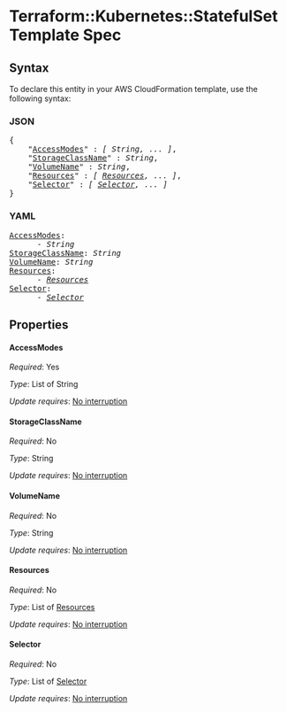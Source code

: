 # Terraform::Kubernetes::StatefulSet Template Spec

## Syntax

To declare this entity in your AWS CloudFormation template, use the following syntax:

### JSON

<pre>
{
    "<a href="#accessmodes" title="AccessModes">AccessModes</a>" : <i>[ String, ... ]</i>,
    "<a href="#storageclassname" title="StorageClassName">StorageClassName</a>" : <i>String</i>,
    "<a href="#volumename" title="VolumeName">VolumeName</a>" : <i>String</i>,
    "<a href="#resources" title="Resources">Resources</a>" : <i>[ <a href="template-spec-resources.md">Resources</a>, ... ]</i>,
    "<a href="#selector" title="Selector">Selector</a>" : <i>[ <a href="template-spec-selector.md">Selector</a>, ... ]</i>
}
</pre>

### YAML

<pre>
<a href="#accessmodes" title="AccessModes">AccessModes</a>: <i>
      - String</i>
<a href="#storageclassname" title="StorageClassName">StorageClassName</a>: <i>String</i>
<a href="#volumename" title="VolumeName">VolumeName</a>: <i>String</i>
<a href="#resources" title="Resources">Resources</a>: <i>
      - <a href="template-spec-resources.md">Resources</a></i>
<a href="#selector" title="Selector">Selector</a>: <i>
      - <a href="template-spec-selector.md">Selector</a></i>
</pre>

## Properties

#### AccessModes

_Required_: Yes

_Type_: List of String

_Update requires_: [No interruption](https://docs.aws.amazon.com/AWSCloudFormation/latest/UserGuide/using-cfn-updating-stacks-update-behaviors.html#update-no-interrupt)

#### StorageClassName

_Required_: No

_Type_: String

_Update requires_: [No interruption](https://docs.aws.amazon.com/AWSCloudFormation/latest/UserGuide/using-cfn-updating-stacks-update-behaviors.html#update-no-interrupt)

#### VolumeName

_Required_: No

_Type_: String

_Update requires_: [No interruption](https://docs.aws.amazon.com/AWSCloudFormation/latest/UserGuide/using-cfn-updating-stacks-update-behaviors.html#update-no-interrupt)

#### Resources

_Required_: No

_Type_: List of <a href="template-spec-resources.md">Resources</a>

_Update requires_: [No interruption](https://docs.aws.amazon.com/AWSCloudFormation/latest/UserGuide/using-cfn-updating-stacks-update-behaviors.html#update-no-interrupt)

#### Selector

_Required_: No

_Type_: List of <a href="template-spec-selector.md">Selector</a>

_Update requires_: [No interruption](https://docs.aws.amazon.com/AWSCloudFormation/latest/UserGuide/using-cfn-updating-stacks-update-behaviors.html#update-no-interrupt)

